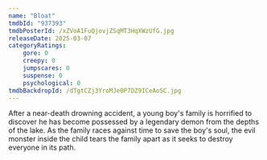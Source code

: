 ```yaml
---
name: "Bloat"
tmdbId: "937393"
tmdbPosterId: /xZVoA1FuQjovjZSqMT3HqXWzUfG.jpg
releaseDate: 2025-03-07
categoryRatings:
    gore: 0
    creepy: 0
    jumpscares: 0
    suspense: 0
    psychological: 0
tmdbBackdropId: /dTgtCZj3YroMJe0P7DZ9ICeAoSC.jpg
---
```

After a near-death drowning accident, a young boy's family is horrified to discover he has become possessed by a legendary demon from the depths of the lake. As the family races against time to save the boy's soul, the evil monster inside the child tears the family apart as it seeks to destroy everyone in its path.
